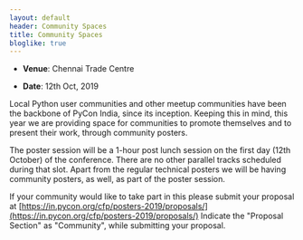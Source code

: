 ```yaml
---
layout: default
header: Community Spaces
title: Community Spaces
bloglike: true
---
```


  * **Venue**: Chennai Trade Centre
  
  * **Date**: 12th Oct, 2019

Local Python user communities and other meetup communities have been
the backbone of PyCon India, since its inception. Keeping this in
mind, this year we are providing space for communities to promote
themselves and to present their work, through community posters.

The poster session will be a 1-hour post lunch session on the first
day (12th October) of the conference. There are no other parallel
tracks scheduled during that slot. Apart from the regular technical
posters we will be having community posters, as well, as part of the
poster session.

If your community would like to take part in this please submit your
proposal at
[https://in.pycon.org/cfp/posters-2019/proposals/](https://in.pycon.org/cfp/posters-2019/proposals/)
Indicate the "Proposal Section" as "Community", while submitting your
proposal.


